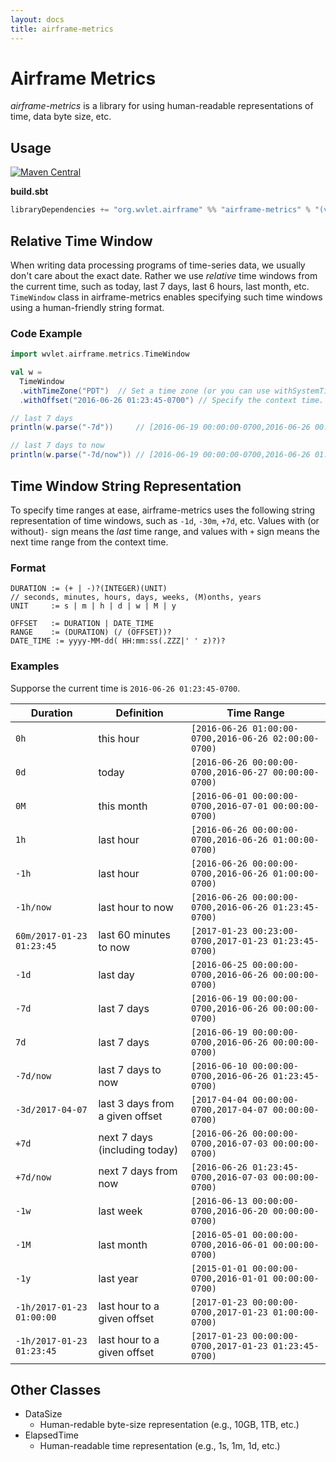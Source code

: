 ```yaml
---
layout: docs
title: airframe-metrics
---
```


# Airframe Metrics

*airframe-metrics* is a library for using human-readable representations of time, data byte size, etc.


## Usage
[![Maven Central](https://maven-badges.herokuapp.com/maven-central/org.wvlet.airframe/airframe-surface_2.12/badge.svg)](http://central.maven.org/maven2/org/wvlet/airframe/airframe-metrics_2.12/)

**build.sbt**

```scala
libraryDependencies += "org.wvlet.airframe" %% "airframe-metrics" % "(version)"
```

## Relative Time Window

When writing data processing programs of time-series data, we usually don't care about the exact date. Rather we use *relative* time windows from the current time, such as today, last 7 days, last 6 hours, last month, etc.
`TimeWindow` class in airframe-metrics enables specifying such time windows using a human-friendly string format.

### Code Example
```scala
import wvlet.airframe.metrics.TimeWindow

val w = 
  TimeWindow
  .withTimeZone("PDT")  // Set a time zone (or you can use withSystemTimeZone, withUTC, etc.)
  .withOffset("2016-06-26 01:23:45-0700") // Specify the context time. The default is the current time.

// last 7 days
println(w.parse("-7d"))     // [2016-06-19 00:00:00-0700,2016-06-26 00:00:00-0700)

// last 7 days to now 
println(w.parse("-7d/now")) // [2016-06-19 00:00:00-0700,2016-06-26 01:23:45-0700) 
```

## Time Window String Representation

To specify time ranges at ease, airframe-metrics uses the following string representation of time windows, such as `-1d`, `-30m`, `+7d`, etc.
Values with (or without)`-` sign means the *last* time range, and values with `+` sign means the next time range from the context time.

### Format


```
DURATION := (+ | -)?(INTEGER)(UNIT)
// seconds, minutes, hours, days, weeks, (M)onths, years
UNIT     := s | m | h | d | w | M | y

OFFSET   := DURATION | DATE_TIME
RANGE    := (DURATION) (/ (OFFSET))?
DATE_TIME := yyyy-MM-dd( HH:mm:ss(.ZZZ|' ' z)?)?
```

### Examples

Supporse the current time is `2016-06-26 01:23:45-0700`.

| Duration| Definition           | Time Range |
|---------|------------|------------|
|   `0h`    | this hour  | `[2016-06-26 01:00:00-0700,2016-06-26 02:00:00-0700)` | 
|   `0d`    | today | `[2016-06-26 00:00:00-0700,2016-06-27 00:00:00-0700)` | 
|   `0M`    | this month | `[2016-06-01 00:00:00-0700,2016-07-01 00:00:00-0700)` | 
|  `1h`   | last hour   |  `[2016-06-26 00:00:00-0700,2016-06-26 01:00:00-0700)`|         
|  `-1h`   | last hour   |  `[2016-06-26 00:00:00-0700,2016-06-26 01:00:00-0700)`|         
|  `-1h/now`   | last hour to now  |  `[2016-06-26 00:00:00-0700,2016-06-26 01:23:45-0700)`|
|`60m/2017-01-23 01:23:45`| last 60 minutes to now| `[2017-01-23 00:23:00-0700,2017-01-23 01:23:45-0700)`|
|  `-1d`    | last day   |  `[2016-06-25 00:00:00-0700,2016-06-26 00:00:00-0700)`| 
|  `-7d`    | last 7 days | `[2016-06-19 00:00:00-0700,2016-06-26 00:00:00-0700)`| 
|  `7d`    | last 7 days | `[2016-06-19 00:00:00-0700,2016-06-26 00:00:00-0700)`| 
| `-7d/now` | last 7 days to now | `[2016-06-10 00:00:00-0700,2016-06-26 01:23:45-0700)`|
|`-3d/2017-04-07`| last 3 days from a given offset | `[2017-04-04 00:00:00-0700,2017-04-07 00:00:00-0700)`|
|`+7d` | next 7 days (including today) | `[2016-06-26 00:00:00-0700,2016-07-03 00:00:00-0700)`|
|`+7d/now`| next 7 days from now | `[2016-06-26 01:23:45-0700,2016-07-03 00:00:00-0700)`|
|  `-1w`    | last week  |`[2016-06-13 00:00:00-0700,2016-06-20 00:00:00-0700)`|
|  `-1M`    | last month |`[2016-05-01 00:00:00-0700,2016-06-01 00:00:00-0700)`|
|  `-1y`    | last year  |`[2015-01-01 00:00:00-0700,2016-01-01 00:00:00-0700)`|
|`-1h/2017-01-23 01:00:00`| last hour to a given offset | `[2017-01-23 00:00:00-0700,2017-01-23 01:00:00-0700)`|
|`-1h/2017-01-23 01:23:45`| last hour to a given offset | `[2017-01-23 00:00:00-0700,2017-01-23 01:23:45-0700)`|


## Other Classes

- DataSize 
  - Human-redable byte-size representation (e.g., 10GB, 1TB, etc.)
- ElapsedTime
  - Human-readable time representation (e.g., 1s, 1m, 1d, etc.)  

